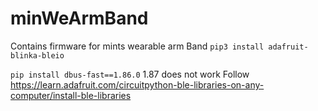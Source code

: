 # minWeArmBand
Contains firmware for mints wearable arm Band
```pip3 install adafruit-blinka-bleio```

```pip install dbus-fast==1.86.0``` 1.87 does not work 
Follow https://learn.adafruit.com/circuitpython-ble-libraries-on-any-computer/install-ble-libraries

